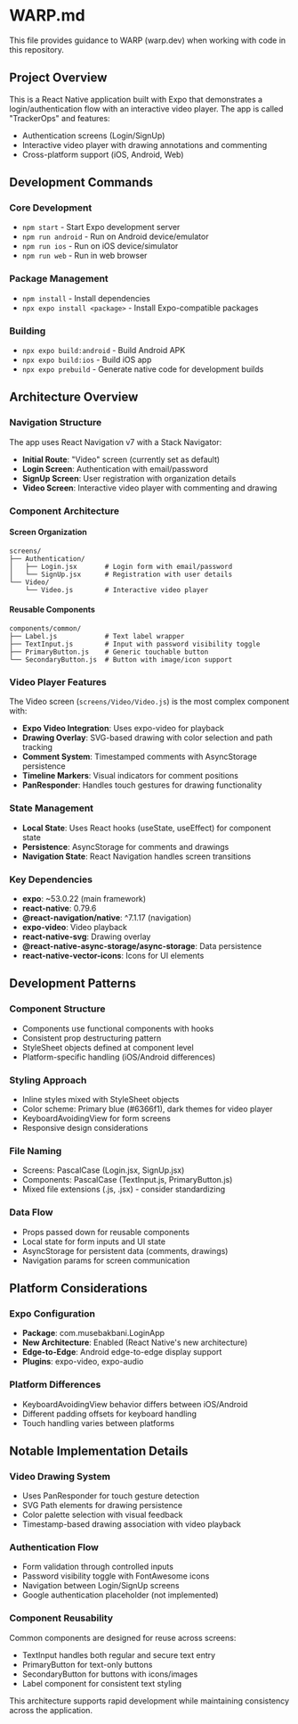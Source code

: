 # WARP.md

This file provides guidance to WARP (warp.dev) when working with code in this repository.

## Project Overview

This is a React Native application built with Expo that demonstrates a login/authentication flow with an interactive video player. The app is called "TrackerOps" and features:

- Authentication screens (Login/SignUp)
- Interactive video player with drawing annotations and commenting
- Cross-platform support (iOS, Android, Web)

## Development Commands

### Core Development
- `npm start` - Start Expo development server
- `npm run android` - Run on Android device/emulator
- `npm run ios` - Run on iOS device/simulator  
- `npm run web` - Run in web browser

### Package Management
- `npm install` - Install dependencies
- `npx expo install <package>` - Install Expo-compatible packages

### Building
- `npx expo build:android` - Build Android APK
- `npx expo build:ios` - Build iOS app
- `npx expo prebuild` - Generate native code for development builds

## Architecture Overview

### Navigation Structure
The app uses React Navigation v7 with a Stack Navigator:
- **Initial Route**: "Video" screen (currently set as default)
- **Login Screen**: Authentication with email/password
- **SignUp Screen**: User registration with organization details
- **Video Screen**: Interactive video player with commenting and drawing

### Component Architecture

#### Screen Organization
```
screens/
├── Authentication/
│   ├── Login.jsx       # Login form with email/password
│   └── SignUp.jsx      # Registration with user details
└── Video/
    └── Video.js        # Interactive video player
```

#### Reusable Components
```
components/common/
├── Label.js            # Text label wrapper
├── TextInput.js        # Input with password visibility toggle
├── PrimaryButton.js    # Generic touchable button
└── SecondaryButton.js  # Button with image/icon support
```

### Video Player Features
The Video screen (`screens/Video/Video.js`) is the most complex component with:
- **Expo Video Integration**: Uses expo-video for playback
- **Drawing Overlay**: SVG-based drawing with color selection and path tracking
- **Comment System**: Timestamped comments with AsyncStorage persistence
- **Timeline Markers**: Visual indicators for comment positions
- **PanResponder**: Handles touch gestures for drawing functionality

### State Management
- **Local State**: Uses React hooks (useState, useEffect) for component state
- **Persistence**: AsyncStorage for comments and drawings
- **Navigation State**: React Navigation handles screen transitions

### Key Dependencies
- **expo**: ~53.0.22 (main framework)
- **react-native**: 0.79.6
- **@react-navigation/native**: ^7.1.17 (navigation)
- **expo-video**: Video playback
- **react-native-svg**: Drawing overlay
- **@react-native-async-storage/async-storage**: Data persistence
- **react-native-vector-icons**: Icons for UI elements

## Development Patterns

### Component Structure
- Components use functional components with hooks
- Consistent prop destructuring pattern
- StyleSheet objects defined at component level
- Platform-specific handling (iOS/Android differences)

### Styling Approach  
- Inline styles mixed with StyleSheet objects
- Color scheme: Primary blue (#6366f1), dark themes for video player
- KeyboardAvoidingView for form screens
- Responsive design considerations

### File Naming
- Screens: PascalCase (Login.jsx, SignUp.jsx)
- Components: PascalCase (TextInput.js, PrimaryButton.js)
- Mixed file extensions (.js, .jsx) - consider standardizing

### Data Flow
- Props passed down for reusable components
- Local state for form inputs and UI state
- AsyncStorage for persistent data (comments, drawings)
- Navigation params for screen communication

## Platform Considerations

### Expo Configuration
- **Package**: com.musebakbani.LoginApp
- **New Architecture**: Enabled (React Native's new architecture)
- **Edge-to-Edge**: Android edge-to-edge display support
- **Plugins**: expo-video, expo-audio

### Platform Differences
- KeyboardAvoidingView behavior differs between iOS/Android
- Different padding offsets for keyboard handling
- Touch handling varies between platforms

## Notable Implementation Details

### Video Drawing System
- Uses PanResponder for touch gesture detection
- SVG Path elements for drawing persistence  
- Color palette selection with visual feedback
- Timestamp-based drawing association with video playback

### Authentication Flow
- Form validation through controlled inputs
- Password visibility toggle with FontAwesome icons
- Navigation between Login/SignUp screens
- Google authentication placeholder (not implemented)

### Component Reusability
Common components are designed for reuse across screens:
- TextInput handles both regular and secure text entry
- PrimaryButton for text-only buttons
- SecondaryButton for buttons with icons/images
- Label component for consistent text styling

This architecture supports rapid development while maintaining consistency across the application.
